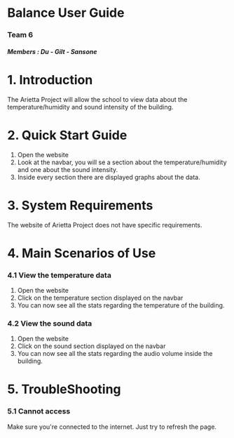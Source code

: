 # **Balance User Guide**

### **Team 6** 

##### **Members :**  Du - Gilt - Sansone

# 1. Introduction
The Arietta Project will allow the school to view data about the temperature/humidity and sound intensity of the building.

# 2. Quick Start Guide
1. Open the website
2. Look at the navbar, you will se a section about the temperature/humidity and one about the sound intensity.
3. Inside every section there are displayed graphs about the data.

# 3. System Requirements
The website of Arietta Project does not have specific requirements.

# 4. Main Scenarios of Use
### 4.1 View the temperature data
1. Open the website
2. Click on the temperature section displayed on the navbar
3. You can now see all the stats regarding the temperature of the building.

### 4.2 View the sound data
1. Open the website
2. Click on the sound section displayed on the navbar
3. You can now see all the stats regarding the audio volume inside the building.


# 5. TroubleShooting
### 5.1 Cannot access
Make sure you're connected to the internet. Just try to refresh the page.
